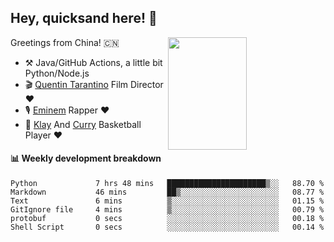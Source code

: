 ## Hey, quicksand here! 🏃
[<img align="right" width="50%" height='180' src="https://quicksandznzn.github.io/image/warriors.jpg">](https://github.com/quicksandznzn)
<!--
[<img align="right" width="50%" src="https://github-readme-stats.vercel.app/api?username=quicksandznzn&theme=dark&show_icons=true">](https://github.com/quicksandznzn)
-->


Greetings from China! 🇨🇳

- ⚒️ Java/GitHub Actions, a little bit Python/Node.js
- 🎬 [Quentin Tarantino](https://www.instagram.com/tarantinoxx/) Film Director ❤️
- 🎙 [Eminem](https://www.instagram.com/eminem/) Rapper ❤️
- 🏀 [Klay](https://www.instagram.com/klaythompson/) And [Curry](https://www.instagram.com/stephencurry30/) Basketball Player ❤️


#### :bar_chart: Weekly development breakdown
<!--START_SECTION:waka-->

```text
Python             7 hrs 48 mins   ██████████████████████▒░░   88.70 %
Markdown           46 mins         ██▒░░░░░░░░░░░░░░░░░░░░░░   08.77 %
Text               6 mins          ▒░░░░░░░░░░░░░░░░░░░░░░░░   01.15 %
GitIgnore file     4 mins          ▒░░░░░░░░░░░░░░░░░░░░░░░░   00.79 %
protobuf           0 secs          ░░░░░░░░░░░░░░░░░░░░░░░░░   00.18 %
Shell Script       0 secs          ░░░░░░░░░░░░░░░░░░░░░░░░░   00.14 %
```

<!--END_SECTION:waka-->
